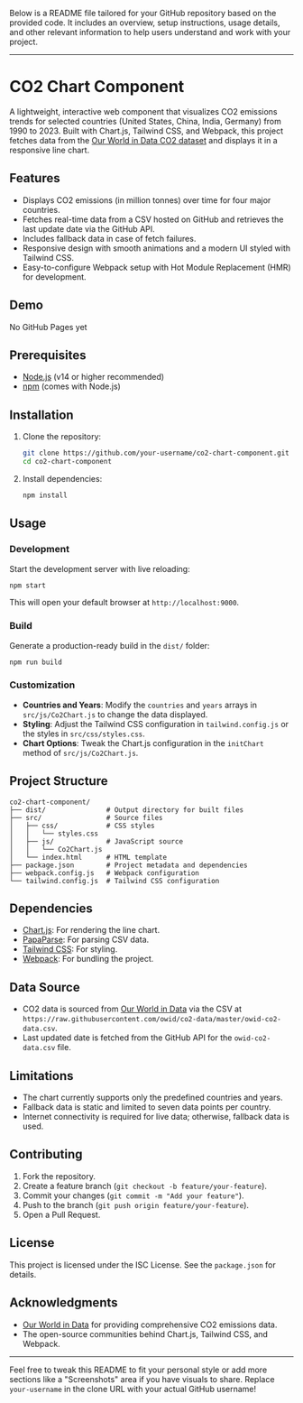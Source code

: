 Below is a README file tailored for your GitHub repository based on the provided code. It includes an overview, setup instructions, usage details, and other relevant information to help users understand and work with your project.

---

# CO2 Chart Component

A lightweight, interactive web component that visualizes CO2 emissions trends for selected countries (United States, China, India, Germany) from 1990 to 2023. Built with Chart.js, Tailwind CSS, and Webpack, this project fetches data from the [Our World in Data CO2 dataset](https://github.com/owid/co2-data) and displays it in a responsive line chart.

## Features
- Displays CO2 emissions (in million tonnes) over time for four major countries.
- Fetches real-time data from a CSV hosted on GitHub and retrieves the last update date via the GitHub API.
- Includes fallback data in case of fetch failures.
- Responsive design with smooth animations and a modern UI styled with Tailwind CSS.
- Easy-to-configure Webpack setup with Hot Module Replacement (HMR) for development.

## Demo
No GitHub Pages yet

## Prerequisites
- [Node.js](https://nodejs.org/) (v14 or higher recommended)
- [npm](https://www.npmjs.com/) (comes with Node.js)

## Installation
1. Clone the repository:
   ```bash
   git clone https://github.com/your-username/co2-chart-component.git
   cd co2-chart-component
   ```
2. Install dependencies:
   ```bash
   npm install
   ```

## Usage
### Development
Start the development server with live reloading:
```bash
npm start
```
This will open your default browser at `http://localhost:9000`.

### Build
Generate a production-ready build in the `dist/` folder:
```bash
npm run build
```

### Customization
- **Countries and Years**: Modify the `countries` and `years` arrays in `src/js/Co2Chart.js` to change the data displayed.
- **Styling**: Adjust the Tailwind CSS configuration in `tailwind.config.js` or the styles in `src/css/styles.css`.
- **Chart Options**: Tweak the Chart.js configuration in the `initChart` method of `src/js/Co2Chart.js`.

## Project Structure
```
co2-chart-component/
├── dist/               # Output directory for built files
├── src/                # Source files
│   ├── css/            # CSS styles
│   │   └── styles.css
│   ├── js/             # JavaScript source
│   │   └── Co2Chart.js
│   └── index.html      # HTML template
├── package.json        # Project metadata and dependencies
├── webpack.config.js   # Webpack configuration
└── tailwind.config.js  # Tailwind CSS configuration
```

## Dependencies
- [Chart.js](https://www.chartjs.org/): For rendering the line chart.
- [PapaParse](https://www.papaparse.com/): For parsing CSV data.
- [Tailwind CSS](https://tailwindcss.com/): For styling.
- [Webpack](https://webpack.js.org/): For bundling the project.

## Data Source
- CO2 data is sourced from [Our World in Data](https://ourworldindata.org/co2-and-greenhouse-gas-emissions) via the CSV at `https://raw.githubusercontent.com/owid/co2-data/master/owid-co2-data.csv`.
- Last updated date is fetched from the GitHub API for the `owid-co2-data.csv` file.

## Limitations
- The chart currently supports only the predefined countries and years.
- Fallback data is static and limited to seven data points per country.
- Internet connectivity is required for live data; otherwise, fallback data is used.

## Contributing
1. Fork the repository.
2. Create a feature branch (`git checkout -b feature/your-feature`).
3. Commit your changes (`git commit -m "Add your feature"`).
4. Push to the branch (`git push origin feature/your-feature`).
5. Open a Pull Request.

## License
This project is licensed under the ISC License. See the `package.json` for details.

## Acknowledgments
- [Our World in Data](https://ourworldindata.org/) for providing comprehensive CO2 emissions data.
- The open-source communities behind Chart.js, Tailwind CSS, and Webpack.

---

Feel free to tweak this README to fit your personal style or add more sections like a "Screenshots" area if you have visuals to share. Replace `your-username` in the clone URL with your actual GitHub username!
